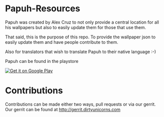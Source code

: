 # Papuh-Resources
Papuh was created by Alex Cruz to not only provide a central location for all his wallpapers but also to easily update them for those that use them.

That said, this is the purpose of this repo. To provide the wallpaper json to easily update them and have people contribute to them.

Also for translators that wish to translate Papuh to their native language :-)

Papuh can be found in the playstore

<a href="https://play.google.com/store/apps/details?id=com.alexcruz.papuh">
  <img alt="Get it on Google Play"
       src="https://developer.android.com/images/brand/en_generic_rgb_wo_60.png" />
</a>

# Contributions
Contributions can be made either two ways, pull requests or via our gerrit.
Our gerrit can be found at http://gerrit.dirtyunicorns.com
